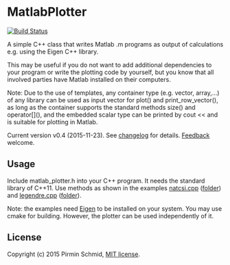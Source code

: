 MatlabPlotter
=============
[![Build Status](https://travis-ci.org/pirminschmid/MatlabPlotter.svg?branch=master)](https://travis-ci.org/pirminschmid/MatlabPlotter)

A simple C++ class that writes Matlab .m programs as output of calculations e.g. using the Eigen C++ library. 

This may be useful if you do not want to add additional dependencies to your program or write the plotting code by yourself, but you know that all involved parties have Matlab installed on their computers.

Note: Due to the use of templates, any container type (e.g. vector, array,...) of any library can be used as input vector for plot() and print\_row\_vector(), as long as the container supports the standard methods size() and operator\[\]\(\), and the embedded scalar type can be printed by cout << and is suitable for plotting in Matlab. 

Current version v0.4 (2015-11-23). See [changelog][changelog] for details. [Feedback][feedback] welcome.


Usage
-----

Include matlab\_plotter.h into your C++ program. It needs the standard library of C++11. Use methods as shown in the examples [natcsi.cpp][example] ([folder][folder]) and [legendre.cpp][example2] ([folder][folder2]).

Note: the examples need [Eigen][eigen] to be installed on your system. You may use cmake for building.
However, the plotter can be used independently of it.


License
-------

Copyright (c) 2015 Pirmin Schmid, [MIT license][license].


[changelog]:https://github.com/pirminschmid/MatlabPlotter/tree/master/CHANGELOG.md
[example]:https://github.com/pirminschmid/MatlabPlotter/tree/master/example/natcsi.cpp
[folder]:https://github.com/pirminschmid/MatlabPlotter/tree/master/example
[example2]:https://github.com/pirminschmid/MatlabPlotter/tree/master/example2/legendre.cpp
[folder2]:https://github.com/pirminschmid/MatlabPlotter/tree/master/example2
[eigen]:http://eigen.tuxfamily.org
[license]:https://github.com/pirminschmid/MatlabPlotter/tree/master/LICENSE
[feedback]:mailto:mailbox@pirmin-schmid.ch?subject=MatlabPlotter
